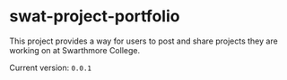 # swat-project-portfolio

This project provides a way for users to post and share projects they are working on at Swarthmore College.

Current version: `0.0.1`